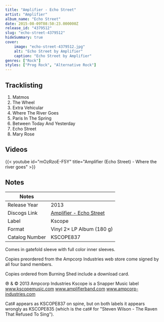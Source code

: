 ```yaml
---
title: "Amplifier - Echo Street"
artist: "Amplifier"
album_name: "Echo Street"
date: 2015-08-09T08:50:23.000000Z
release_id: "4379512"
slug: "echo-street-4379512"
hideSummary: true
cover:
    image: "echo-street-4379512.jpg"
    alt: "Echo Street by Amplifier"
    caption: "Echo Street by Amplifier"
genres: ["Rock"]
styles: ["Prog Rock", "Alternative Rock"]
---
```


## Tracklisting
1. Matmos
2. The Wheel
3. Extra Vehicular
4. Where The River Goes
5. Paris In The Spring
6. Between Today And Yesterday
7. Echo Street
8. Mary Rose




## Videos
{{< youtube id="mOzRzoE-F5Y" title="Amplifier (Echo Street) - Where the river goes" >}}

## Notes
| Notes          |             |
| ---------------| ----------- |
| Release Year   | 2013 |
| Discogs Link   | [Amplifier - Echo Street](https://www.discogs.com/release/4379512-Amplifier-Echo-Street) |
| Label          | Kscope |
| Format         | Vinyl 2× LP Album (180 g) |
| Catalog Number | KSCOPE837 |

Comes in gatefold sleeve with full color inner sleeves. 

Copies preordered from the Ampcorp Industries web store come signed by all four band members.

Copies ordered from Burning Shed include a download card.

℗ & © 2013 Ampcorp Industries
Kscope is a Snapper Music label
www.kscopemusic.com
www.amplifierband.com
www.ampcorp-industries.com

Cat# appears as KSCOPE837 on spine, but on both labels it appears wrongly as KSCOPE835 
(which is the cat# for "Steven Wilson - The Raven That Refused To Sing").
